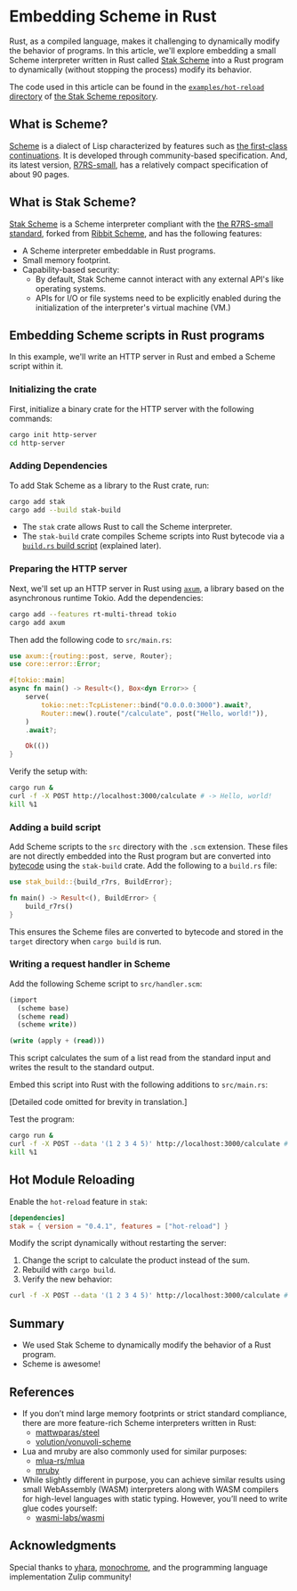 # Embedding Scheme in Rust

Rust, as a compiled language, makes it challenging to dynamically modify the behavior of programs. In this article, we'll explore embedding a small Scheme interpreter written in Rust called [Stak Scheme][stak] into a Rust program to dynamically (without stopping the process) modify its behavior.

The code used in this article can be found in the [`examples/hot-reload` directory](https://github.com/raviqqe/stak/tree/main/examples/hot-reload) of [the Stak Scheme repository][stak].

## What is Scheme?

[Scheme](https://www.scheme.org/) is a dialect of Lisp characterized by features such as [the first-class continuations](https://en.wikipedia.org/wiki/Continuation). It is developed through community-based specification. And, its latest version, [R7RS-small][r7rs-small], has a relatively compact specification of about 90 pages.

## What is Stak Scheme?

[Stak Scheme][stak] is a Scheme interpreter compliant with the [the R7RS-small standard][r7rs-small], forked from [Ribbit Scheme](https://github.com/udem-dlteam/ribbit), and has the following features:

- A Scheme interpreter embeddable in Rust programs.
- Small memory footprint.
- Capability-based security:
  - By default, Stak Scheme cannot interact with any external API's like operating systems.
  - APIs for I/O or file systems need to be explicitly enabled during the initialization of the interpreter's virtual machine (VM.)

## Embedding Scheme scripts in Rust programs

In this example, we'll write an HTTP server in Rust and embed a Scheme script within it.

### Initializing the crate

First, initialize a binary crate for the HTTP server with the following commands:

```sh
cargo init http-server
cd http-server
```

### Adding Dependencies

To add Stak Scheme as a library to the Rust crate, run:

```sh
cargo add stak
cargo add --build stak-build
```

- The `stak` crate allows Rust to call the Scheme interpreter.
- The `stak-build` crate compiles Scheme scripts into Rust bytecode via a [`build.rs` build script](https://doc.rust-lang.org/cargo/reference/build-scripts.html) (explained later).

### Preparing the HTTP server

Next, we'll set up an HTTP server in Rust using [`axum`](https://github.com/tokio-rs/axum), a library based on the asynchronous runtime Tokio. Add the dependencies:

```sh
cargo add --features rt-multi-thread tokio
cargo add axum
```

Then add the following code to `src/main.rs`:

```rust
use axum::{routing::post, serve, Router};
use core::error::Error;

#[tokio::main]
async fn main() -> Result<(), Box<dyn Error>> {
    serve(
        tokio::net::TcpListener::bind("0.0.0.0:3000").await?,
        Router::new().route("/calculate", post("Hello, world!")),
    )
    .await?;

    Ok(())
}
```

Verify the setup with:

```sh
cargo run &
curl -f -X POST http://localhost:3000/calculate # -> Hello, world!
kill %1
```

### Adding a build script

Add Scheme scripts to the `src` directory with the `.scm` extension. These files are not directly embedded into the Rust program but are converted into [bytecode](https://en.wikipedia.org/wiki/Bytecode) using the `stak-build` crate. Add the following to a `build.rs` file:

```rust
use stak_build::{build_r7rs, BuildError};

fn main() -> Result<(), BuildError> {
    build_r7rs()
}
```

This ensures the Scheme files are converted to bytecode and stored in the `target` directory when `cargo build` is run.

### Writing a request handler in Scheme

Add the following Scheme script to `src/handler.scm`:

```scheme
(import
  (scheme base)
  (scheme read)
  (scheme write))

(write (apply + (read)))
```

This script calculates the sum of a list read from the standard input and writes the result to the standard output.

Embed this script into Rust with the following additions to `src/main.rs`:

[Detailed code omitted for brevity in translation.]

Test the program:

```sh
cargo run &
curl -f -X POST --data '(1 2 3 4 5)' http://localhost:3000/calculate # -> 15
kill %1
```

## Hot Module Reloading

Enable the `hot-reload` feature in `stak`:

```toml
[dependencies]
stak = { version = "0.4.1", features = ["hot-reload"] }
```

Modify the script dynamically without restarting the server:

1. Change the script to calculate the product instead of the sum.
2. Rebuild with `cargo build`.
3. Verify the new behavior:

```sh
curl -f -X POST --data '(1 2 3 4 5)' http://localhost:3000/calculate # -> 720
```

## Summary

- We used Stak Scheme to dynamically modify the behavior of a Rust program.
- Scheme is awesome!

## References

- If you don’t mind large memory footprints or strict standard compliance, there are more feature-rich Scheme interpreters written in Rust:
  - [mattwparas/steel](https://github.com/mattwparas/steel)
  - [volution/vonuvoli-scheme](https://github.com/volution/vonuvoli-scheme)
- Lua and mruby are also commonly used for similar purposes:
  - [mlua-rs/mlua](https://github.com/mlua-rs/mlua)
  - [mruby](https://mruby.org/)
- While slightly different in purpose, you can achieve similar results using small WebAssembly (WASM) interpreters along with WASM compilers for high-level languages with static typing. However, you’ll need to write glue codes yourself:
  - [wasmi-labs/wasmi](https://github.com/wasmi-labs/wasmi)

## Acknowledgments

Special thanks to [yhara](https://github.com/yhara), [monochrome](https://github.com/sisshiki1969), and the programming language implementation Zulip community!

[stak]: https://github.com/raviqqe/stak
[r7rs-small]: https://small.r7rs.org/
